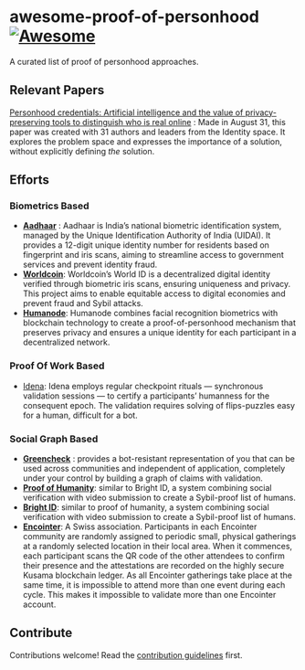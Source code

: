 # awesome-proof-of-personhood [![Awesome](https://awesome.re/badge.svg)](https://awesome.re)

A curated list of proof of personhood approaches.

## Relevant Papers

[Personhood credentials: Artificial intelligence and the value of
privacy-preserving tools to distinguish who is real
online](https://arxiv.org/html/2408.07892v1) : Made in August 31, this paper was
created with 31 authors and leaders from the Identity space. It explores the
problem space and expresses the importance of a solution, without explicitly
defining _the_ solution.

## Efforts 

### Biometrics Based

- **[Aadhaar](https://uidai.gov.in/)** : Aadhaar is India’s national biometric
  identification system, managed by the Unique Identification Authority of India
  (UIDAI). It provides a 12-digit unique identity number for residents based on
  fingerprint and iris scans, aiming to streamline access to government services
  and prevent identity fraud.
- **[Worldcoin](https://worldcoin.org/)**: Worldcoin’s World ID is a
  decentralized digital identity verified through biometric iris scans, ensuring
  uniqueness and privacy. This project aims to enable equitable access to
  digital economies and prevent fraud and Sybil attacks.
- **[Humanode](https://humanode.io/)**: Humanode combines facial recognition
  biometrics with blockchain technology to create a proof-of-personhood
  mechanism that preserves privacy and ensures a unique identity for each
  participant in a decentralized network.

### Proof Of Work Based

- [Idena](https://www.idena.io/): Idena employs regular checkpoint rituals —
  synchronous validation sessions — to certify a participants’ humanness for the
  consequent epoch. The validation requires solving of flips-puzzles easy for a
  human, difficult for a bot.

### Social Graph Based

- **[Greencheck](https://greencheck.world)** : provides a bot-resistant
  representation of you that can be used across communities and independent of
  application, completely under your control by building a graph of claims with
  validation.
- **[Proof of Humanity](https://proofofhumanity.id/)**: similar to Bright ID, a
  system combining social verification with video submission to create a
  Sybil-proof list of humans.
- **[Bright ID](https://www.brightid.org/)**: similar to proof of humanity, a
  system combining social verification with video submission to create a
  Sybil-proof list of humans.
- **[Encointer](https://encointer.org/)**: A Swiss association. Participants in each Encointer
  community are randomly assigned to periodic small, physical gatherings at a
  randomly selected location in their local area. When it commences, each
  participant scans the QR code of the other attendees to confirm their presence
  and the attestations are recorded on the highly secure Kusama blockchain
  ledger. As all Encointer gatherings take place at the same time, it is
  impossible to attend more than one event during each cycle. This makes it
  impossible to validate more than one Encointer account.

## Contribute

Contributions welcome! Read the [contribution guidelines](contributing.md) first.
